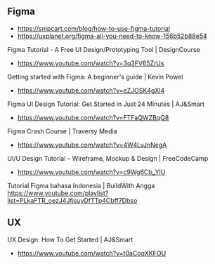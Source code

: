 ## Figma

- https://snipcart.com/blog/how-to-use-figma-tutorial
- https://uxplanet.org/figma-all-you-need-to-know-156b52b88e54

Figma Tutorial - A Free UI Design/Prototyping Tool | DesignCourse
- https://www.youtube.com/watch?v=3q3FV65ZrUs

Getting started with Figma: A beginner's guide | Kevin Powel
- https://www.youtube.com/watch?v=eZJOSK4gXl4

Figma UI Design Tutorial: Get Started in Just 24 Minutes | AJ&Smart
- https://www.youtube.com/watch?v=FTFaQWZBqQ8

Figma Crash Course | Traversy Media
- https://www.youtube.com/watch?v=4W4LvJnNegA

UI/U Design Tutorial – Wireframe, Mockup & Design | FreeCodeCamp
- https://www.youtube.com/watch?v=c9Wg6Cb_YlU

Tutorial Figma bahasa Indonesia | BuildWith Angga
https://www.youtube.com/playlist?list=PLkaFTR_oezJ4JfjsuyDfTTp4Cbff7Dbso

## UX

UX Design: How To Get Started | AJ&Smart
- https://www.youtube.com/watch?v=t0aCoqXKFOU

